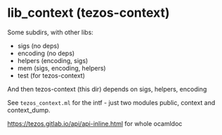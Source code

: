 # lib_context (tezos-context)


Some subdirs, with other libs:

- sigs (no deps)
- encoding (no deps)
- helpers (encoding, sigs)
- mem (sigs, encoding, helpers)
- test (for tezos-context)

And then tezos-context (this dir) depends on sigs, helpers, encoding

See `tezos_context.ml` for the intf - just two modules public, context and context_dump.

https://tezos.gitlab.io/api/api-inline.html for whole ocamldoc

